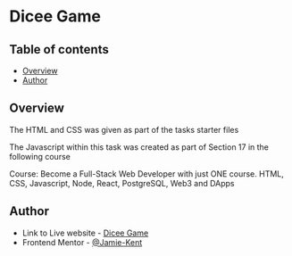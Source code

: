 # Dicee Game

## Table of contents

- [Overview](#overview)
- [Author](#author)


## Overview

The HTML and CSS was given as part of the tasks starter files

The Javascript within this task was created as part of Section 17 in the following course

Course: Become a Full-Stack Web Developer with just ONE course. HTML, CSS, Javascript, Node, React, PostgreSQL, Web3 and DApps


## Author

- Link to Live website - [Dicee Game](https://jamie-kent.github.io/)
- Frontend Mentor - [@Jamie-Kent](https://www.frontendmentor.io/profile/Jamie-Kent)
